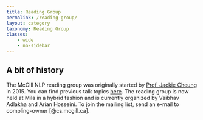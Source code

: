 ```yaml
---
title: Reading Group
permalink: /reading-group/
layout: category
taxonomy: Reading Group
classes:
    - wide
    - no-sidebar
---
```


## A bit of history

The McGill NLP reading group was originally started by [Prof. Jackie Cheung](https://www.cs.mcgill.ca/~jcheung/) in 2015. You can find previous talk topics [here](https://www.cs.mcgill.ca/~jcheung/meetings.html). The reading group is now held at Mila in a hybrid fashion and is currently organized by Vaibhav Adlakha and Arian Hosseini. To join the mailing list, send an e-mail to compling-owner [@cs.mcgill.ca].